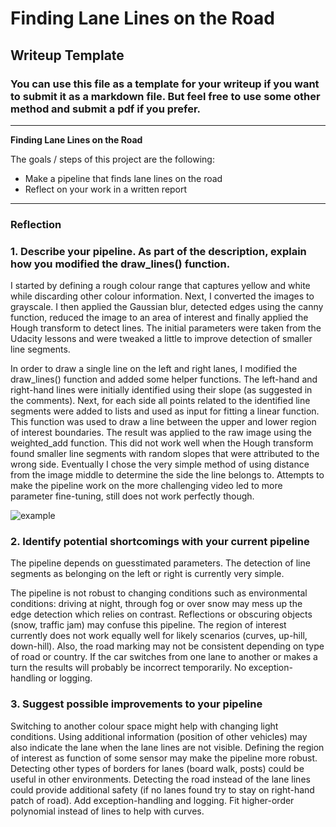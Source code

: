# **Finding Lane Lines on the Road** 

## Writeup Template

### You can use this file as a template for your writeup if you want to submit it as a markdown file. But feel free to use some other method and submit a pdf if you prefer.

---

**Finding Lane Lines on the Road**

The goals / steps of this project are the following:
* Make a pipeline that finds lane lines on the road
* Reflect on your work in a written report


[//]: # (Image References)

[image1]: ./examples/grayscale.jpg "Grayscale"

---

### Reflection

### 1. Describe your pipeline. As part of the description, explain how you modified the draw_lines() function.

I started by defining a rough colour range that captures yellow and white while discarding other colour information. Next, I converted the images to grayscale. I then applied the Gaussian blur, detected edges using the canny function,
reduced the image to an area of interest and finally applied the Hough transform to detect lines. The initial parameters were taken from the Udacity lessons and were tweaked a little to improve detection of smaller
line segments.

In order to draw a single line on the left and right lanes, I modified the draw_lines() function and added some helper functions. The left-hand and right-hand lines were initially identified using their slope 
(as suggested in the comments). Next, for each side all points related to the identified line segments were added to lists and used as input for fitting a linear function.
This function was used to draw a line between the upper and lower region of interest boundaries. The result was applied to the raw image using the weighted_add function.
This did not work well when the Hough transform found smaller line segments with random slopes that were attributed to the wrong side. Eventually I chose the very simple method of using distance from the image middle 
to determine the side the line belongs to. Attempts to make the pipeline work on the more challenging video led to more parameter fine-tuning, still does not work perfectly though.


![example](https://github.com/janreerink/carnd_p1/tree/master/test_images_output/t2.png)



### 2. Identify potential shortcomings with your current pipeline

The pipeline depends on guesstimated parameters. The detection of line segments as belonging on the left or right is currently very simple.

The pipeline is not robust to changing conditions such as environmental conditions:
driving at night, through fog or over snow may mess up the edge detection which relies on contrast. Reflections or obscuring objects (snow, traffic jam) may confuse this pipeline.
The region of interest currently does not work equally well for likely scenarios (curves, up-hill, down-hill). 
Also, the road marking may not be consistent depending on type of road or country.
If the car switches from one lane to another or makes a turn the results will probably be incorrect temporarily.
No exception-handling or logging.
 
### 3. Suggest possible improvements to your pipeline

Switching to another colour space might help with changing light conditions. 
Using additional information (position of other vehicles) may also indicate the lane when the lane lines are not visible.
Defining the region of interest as function of some sensor may make the pipeline more robust.
Detecting other types of borders for lanes (board walk, posts) could be useful in other environments.
Detecting the road instead of the lane lines could provide additional safety (if no lanes found try to stay on right-hand patch of road).
Add exception-handling and logging.
Fit higher-order polynomial instead of lines to help with curves.
